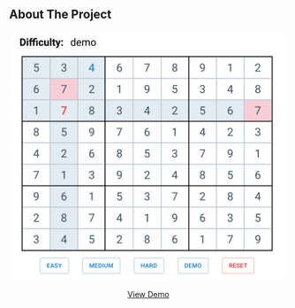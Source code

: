 ## About The Project

<p align="center"><img src="./website_pic.png" style="height: 450px; width: auto"/></p>
<p align="center"><a href="https://sudoku-clone.vercel.app/" target="_blank"> View Demo </a>
</p>
